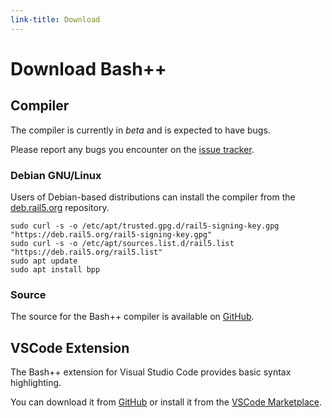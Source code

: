```yaml
---
link-title: Download
---
```


# Download Bash++

## Compiler

The compiler is currently in *beta* and is expected to have bugs.

Please report any bugs you encounter on the [issue tracker](https://github.com/rail5/bashpp/issues).

### Debian GNU/Linux

Users of Debian-based distributions can install the compiler from the [deb.rail5.org](https://deb.rail5.org) repository.

```shell
sudo curl -s -o /etc/apt/trusted.gpg.d/rail5-signing-key.gpg "https://deb.rail5.org/rail5-signing-key.gpg"
sudo curl -s -o /etc/apt/sources.list.d/rail5.list "https://deb.rail5.org/rail5.list"
sudo apt update
sudo apt install bpp
```

### Source

The source for the Bash++ compiler is available on [GitHub](https://github.com/rail5/bashpp).

## VSCode Extension

The Bash++ extension for Visual Studio Code provides basic syntax highlighting.

You can download it from [GitHub](https://github.com/rail5/bashpp/releases/) or install it from the [VSCode Marketplace](https://marketplace.visualstudio.com/items?itemName=rail5.bashpp).
